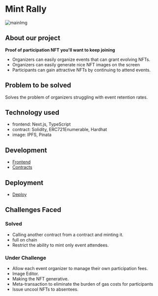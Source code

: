 # Mint Rally

![mainImg](https://user-images.githubusercontent.com/35390466/177026194-28ace142-0ba0-4360-8a48-6fd614fed91f.png)

## About our project

**Proof of participation NFT you'll want to keep joining**

- Organizers can easily organize events that can grant evolving NFTs.
- Organizers can easily generate nice NFT images on the screen
- Participants can gain attractive NFTs by continuing to attend events.

## Problem to be solved

Solves the problem of organizers struggling with event retention rates.

## Technology used

- frontend: Next.js, TypeScript
- contract: Solidity, ERC721Enumerable, Hardhat
- image: IPFS, Pinata

## Development

- [Frontend](docs/frontend.md)
- [Contracts](docs/localnode.md)

## Deployment

- [Deploy](docs/deploy.md)

## Challenges Faced

### Solved

- Calling another contract from a contract and minting it.
- full on chain
- Restrict the ability to mint only event attendees.

### Under Challenge

- Allow each event organizer to manage their own participation fees.
- Image Editor.
- Making the NFT generative.
- Meta-transaction to eliminate the burden of gas costs for participants
- Issue uncool NFTs to absentees.
